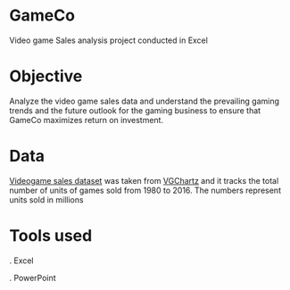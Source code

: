 # GameCo
Video game Sales analysis project conducted in Excel

# Objective
Analyze the video game sales data and understand the prevailing gaming trends and the future outlook for the gaming business to ensure that GameCo maximizes return on investment.

# Data
[Videogame sales dataset](https://view.officeapps.live.com/op/view.aspx?src=https%3A%2F%2Fimages.careerfoundry.com%2Fpublic%2Fcourses%2Fintro-to-data%2FE1%2Fvgsales.xlsx&wdOrigin=BROWSELINK) was taken from [VGChartz](https://www.vgchartz.com/) and it tracks the total number of units of games sold from 1980 to 2016.
The numbers represent units sold in millions

# Tools used
. Excel

. PowerPoint





